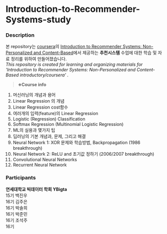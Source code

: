 # Introduction-to-Recommender-Systems-study
### Description

본 repository는 [coursera](coursera.org)의 [Introduction to Recommender Systems: Non-Personalized and Content-Based](https://www.coursera.org/learn/recommender-systems-introduction)에서 제공하는  **추천시스템** 수업에 대한 학습 및 자료 정리를 위하여 만들어졌습니다.
<br>
*This repository is created for learning and organizing materials for 'Introduction to Recommender Systems: Non-Personalized and Content-Based introductory/coursera' .*<br>


> **※Course info** <br>
1. 머신러닝의 개념과 용어<br>
2. Linear Regression 의 개념<br>
3. Linear Regression cost함수<br>
4. 여러개의 입력(feature)의 Linear Regression<br>
5. Logistic (Regression) Classification<br>
6. Softmax Regression (Multinomial Logistic Regression)<br>
7. ML의 실용과 몇가지 팁<br>
8. 딥러닝의 기본 개념과, 문제, 그리고 해결<br>
9. Neural Network 1: XOR 문제와 학습방법, Backpropagation (1986 breakthrough)<br>
10. Neural Network 2: ReLU and 초기값 정하기 (2006/2007 breakthrough)<br>
11. Convolutional Neural Networks<br>
12. Recurrent Neural Network<br>
### Participants
 
**연세대학교 빅데이터 학회 YBigta** <br> 15기 백진우 <br>16기 김주은 <br>16기 박솔희 <br>16기 박준민 <br>16기 조석주 <br>16기 
